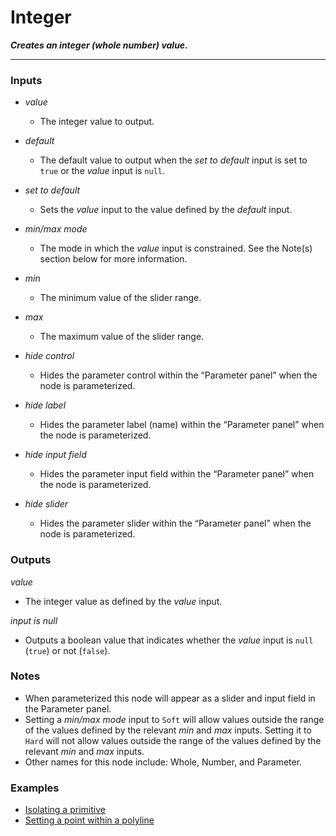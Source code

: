 # Integer

**_Creates an integer (whole number) value._**

---

### Inputs

* _value_

  * The integer value to output.

* _default_

  * The default value to output when the _set to default_ input is set to `true` or the _value_ input is `null`.

* _set to default_

  * Sets the _value_ input to the value defined by the _default_ input.

* _min/max mode_

  * The mode in which the _value_ input is constrained. See the Note(s) section below for more information.

* _min_

  * The minimum value of the slider range.

* _max_

  * The maximum value of the slider range.

* _hide control_

  * Hides the parameter control within the “Parameter panel” when the node is parameterized.

* _hide label_

  * Hides the parameter label (name) within the “Parameter panel” when the node is parameterized.

* _hide input field_

  * Hides the parameter input field within the “Parameter panel” when the node is parameterized.

* _hide slider_

  * Hides the parameter slider within the “Parameter panel” when the node is parameterized.


### Outputs

_value_

  * The integer value as defined by the _value_ input.

_input is null_

  * Outputs a boolean value that indicates whether the _value_ input is `null` (`true`) or not (`false`).


### Notes



* When parameterized this node will appear as a slider and input field in the Parameter panel.
* Setting a _min/max mode_ input to `Soft` will allow values outside the range of the values defined by the relevant _min_ and _max_ inputs. Setting it to `Hard` will not allow values outside the range of the values defined by the relevant _min_ and _max_ inputs.
* Other names for this node include: Whole, Number, and Parameter.


### Examples



* <a href="https://creator.trimble.com/graph?assetURI=whp:866137ad-bf24-4a85-8953-1c9ca1657d7b&version=latest" target="_blank">Isolating a primitive</a>
* <a href="https://creator.trimble.com/graph?assetURI=whp:12e6e13a-5702-4623-807b-e0449f690afa&version=latest" target="_blank">Setting a point within a polyline</a>
